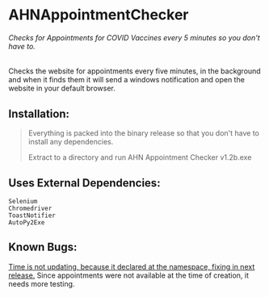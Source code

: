 # AHNAppointmentChecker
###### Checks for Appointments for COVID Vaccines every 5 minutes so you don't have to.


Checks the website for appointments every five minutes, in the background
and when it finds them it will send a windows notification and open the website in your default browser.


## Installation:
> Everything is packed into the binary release so that you don't have to install any dependencies.
> 
> Extract to a directory and run AHN Appointment Checker v1.2b.exe


## Uses External Dependencies:
```
Selenium
Chromedriver
ToastNotifier
AutoPy2Exe
```


## Known Bugs:

[Time is not updating, because it declared at the namespace, fixing in next release.](https://github.com/sleepymountain/AHNAppointmentChecker/issues/1)
Since appointments were not available at the time of creation, it needs more testing.


